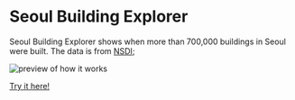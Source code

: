 # Seoul Building Explorer

Seoul Building Explorer shows when more than 700,000 buildings in Seoul were built. The data is from [NSDI](http://openapi.nsdi.go.kr/nsdi/eios/ServiceDetail.do?svcSe=F&svcId=F010);

![preview of how it works](https://mapzen-assets.s3.amazonaws.com/images/mapping-seoul-buildings/output-medium.gif)

[Try it here!](hanbyul-here.github.io/seoul-building-explorer)

